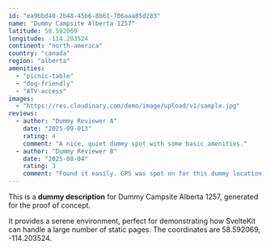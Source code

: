 ```yaml
---
id: "ea9bbd40-2b48-45b6-8b61-706aaa85d283"
name: "Dummy Campsite Alberta 1257"
latitude: 58.592069
longitude: -114.203524
continent: "north-america"
country: "canada"
region: "alberta"
amenities:
  - "picnic-table"
  - "dog-friendly"
  - "ATV-access"
images:
  - "https://res.cloudinary.com/demo/image/upload/v1/sample.jpg"
reviews:
  - author: "Dummy Reviewer A"
    date: "2025-09-013"
    rating: 4
    comment: "A nice, quiet dummy spot with some basic amenities."
  - author: "Dummy Reviewer B"
    date: "2025-08-04"
    rating: 3
    comment: "Found it easily. GPS was spot on for this dummy location."
---
```


This is a **dummy description** for Dummy Campsite Alberta 1257, generated for the proof of concept.

It provides a serene environment, perfect for demonstrating how SvelteKit can handle a large number of static pages. The coordinates are 58.592069, -114.203524.

